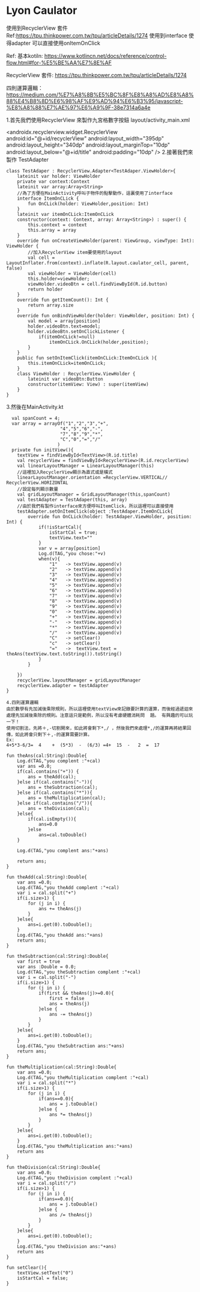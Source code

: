 # Lyon Caulator

使用到RecyclerView 套件 Ref:https://tpu.thinkpower.com.tw/tpu/articleDetails/1274
使用到interface 使得adapter 可以直接使用onItemOnClick

Ref:
基本kotiln:
https://www.kotlincn.net/docs/reference/control-flow.html#for-%E5%BE%AA%E7%8E%AF

RecyclerView 套件:
https://tpu.thinkpower.com.tw/tpu/articleDetails/1274

四則運算邏輯：
https://medium.com/%E7%A8%8B%E5%BC%8F%E8%A8%AD%E8%A8%88%E4%B8%8D%E6%98%AF%E9%AD%94%E6%B3%95/javascript-%E8%A8%88%E7%AE%97%E6%A9%9F-38e7314a6a4e

1.首先我們使用RecyclerView 來製作九宮格數字按鈕
layout/activity_main.xml

  <?xml version="1.0" encoding="utf-8"?>
  <RelativeLayout xmlns:android="http://schemas.android.com/apk/res/android"
      xmlns:app="http://schemas.android.com/apk/res-auto"
      xmlns:tools="http://schemas.android.com/tools"
      android:layout_width="match_parent"
      android:layout_height="match_parent"
      tools:context=".MainActivity">
      <TextView
              android:id="@+id/title"
              android:layout_width="wrap_content"
              android:layout_height="wrap_content"
              android:text="@string/app_name"
              android:layout_margin="10dp"
              app:layout_constraintBottom_toBottomOf="parent"
              app:layout_constraintLeft_toLeftOf="parent"
              app:layout_constraintRight_toRightOf="parent"
              app:layout_constraintTop_toTopOf="parent" />
      <androidx.recyclerview.widget.RecyclerView
              android:id="@+id/recyclerView"
              android:layout_width="395dp"
              android:layout_height="340dp"
              android:layout_marginTop="10dp"
              android:layout_below="@+id/title"
              android:padding="10dp"
      />
  </RelativeLayout>
  2.接著我們來製作 TestAdapter
  
    class TestAdaper : RecyclerView.Adapter<TestAdaper.ViewHolder>{
        lateinit var holder: ViewHolder
        private var context:Context
        lateinit var array:Array<String>
        //為了方便在MainActivity呼叫子物件的點擊動作，這裏使用了interface
        interface ItemOnCLick {
            fun OnCLick(holder: ViewHolder,position: Int)
        }
        lateinit var itemOnCLick:ItemOnCLick
        constructor(context: Context, array: Array<String>) : super() {
            this.context = context
            this.array = array
        }
        override fun onCreateViewHolder(parent: ViewGroup, viewType: Int): ViewHolder {
            //加入RecyclerView item要使用的layout
            val cell = LayoutInflater.from(context).inflate(R.layout.caulator_cell, parent, false)
            val viewHolder = ViewHolder(cell)
            this.holder=viewHolder;
            viewHolder.videoBtn = cell.findViewById(R.id.button)
            return holder
        }
        override fun getItemCount(): Int {
            return array.size
        }
        override fun onBindViewHolder(holder: ViewHolder, position: Int) {
            val model = array[position]
            holder.videoBtn.text=model;
            holder.videoBtn.setOnClickListener {
                if(itemOnCLick!=null)
                    itemOnCLick.OnCLick(holder,position);
            }
        }
        public fun setOnItemClick(itemOnCLick:ItemOnCLick ){
            this.itemOnCLick=itemOnCLick;
        }
        class ViewHolder : RecyclerView.ViewHolder {
            lateinit var videoBtn:Button
            constructor(itemView: View) : super(itemView)
        }
    }
  
  
  3.然後在MainActivity.kt 
  
      val spanCount = 4;
      var array = arrayOf("1","2","3","+",
                        "4","5","6","-",
                        "7","8","9","*",
                        "C","0","=","/"
                       )
      private fun initView(){
        textView = findViewById<TextView>(R.id.title)
        val recyclerView = findViewById<RecyclerView>(R.id.recyclerView)
        val linearLayoutManager = LinearLayoutManager(this)
        //這裡加入RecyclerView顯示為直式或是橫式
        linearLayoutManager.orientation =RecyclerView.VERTICAL// RecyclerView.HORIZONTAL
        //設定每列顯示數量
        val gridLayoutManager = GridLayoutManager(this,spanCount)
        val testAdapter = TestAdaper(this, array)
        //由於我們有製作interface來方便呼叫ItemClick，所以這裡可以直接使用
        testAdapter.setOnItemClick(object :TestAdaper.ItemOnCLick{
            override fun OnCLick(holder: TestAdaper.ViewHolder, position: Int) {
                if(!isStartCal){
                    isStartCal = true;
                    textView.text=""
                }
                var v = array[position]
                Log.d(TAG,"you chose:"+v)
                when(v){
                    "1"   -> textView.append(v)
                    "2"   -> textView.append(v)
                    "3"   -> textView.append(v)
                    "4"   -> textView.append(v)
                    "5"   -> textView.append(v)
                    "6"   -> textView.append(v)
                    "7"   -> textView.append(v)
                    "8"   -> textView.append(v)
                    "9"   -> textView.append(v)
                    "0"   -> textView.append(v)
                    "+"   -> textView.append(v)
                    "-"   -> textView.append(v)
                    "*"   -> textView.append(v)
                    "/"   -> textView.append(v)
                    "C"   -> setClear()
                    "c"   -> setClear()
                    "="   ->  textView.text = theAns(textView.text.toString()).toString()
                }
            }

        })
        recyclerView.layoutManager = gridLayoutManager
        recyclerView.adapter = testAdapter
    }
    
    4.四則運算邏輯
    由於數學有先加減後乘除規則，所以這裡使用textView來記錄要計算的運算，而後經過遞迴來處理先加減後乘除的規則。注意這只是範例，所以沒有考慮硬體消耗問  題。 有興趣的可以玩一下！
    使用切割法，先將＋,-切割開來，如此將會剩下*,/ ，然後我們來處理*,/的運算再將結果回傳，如此將會只剩下＋,-的運算需要計算。
    Ex:
    4+5*3-6/3=  4    +  (5*3)  -  (6/3) =4+  15  -   2  =  17 
    
    fun theAns(cal:String):Double{
        Log.d(TAG,"you complent :"+cal)
        var ans =0.0;
        if(cal.contains("+")) {
            ans = theAdd(cal);
        }else if(cal.contains("-")){
            ans = theSubtraction(cal);
        }else if(cal.contains("*")){
            ans = theMultiplication(cal);
        }else if(cal.contains("/")){
            ans = theDivision(cal);
        }else{
            if(cal.isEmpty()){
                ans=0.0
            }else
                ans=cal.toDouble()
        }

        Log.d(TAG,"you complent ans:"+ans)

        return ans;
    }

    fun theAdd(cal:String):Double{
        var ans =0.0;
        Log.d(TAG,"you theAdd complent :"+cal)
        var i = cal.split("+")
        if(i.size>1) {
            for (j in i) {
                ans += theAns(j)
            }
        }else{
            ans=i.get(0).toDouble();
        }
        Log.d(TAG,"you theAdd ans:"+ans)
        return ans;
    }

    fun theSubtraction(cal:String):Double{
        var first = true
        var ans :Double = 0.0;
        Log.d(TAG,"you theSubtraction complent :"+cal)
        var i = cal.split("-")
        if(i.size>1) {
            for (j in i) {
                if(first && theAns(j)>=0.0){
                    first = false
                    ans = theAns(j)
                }else {
                    ans -= theAns(j)
                }
            }
        }else{
            ans=i.get(0).toDouble();
        }
        Log.d(TAG,"you theSubtraction ans:"+ans)
        return ans;
    }

    fun theMultiplication(cal:String):Double{
        var ans =0.0;
        Log.d(TAG,"you theMultiplication complent :"+cal)
        var i = cal.split("*")
        if(i.size>1) {
            for (j in i) {
                if(ans==0.0){
                    ans = j.toDouble()
                }else {
                    ans *= theAns(j)
                }
            }
        }else{
            ans=i.get(0).toDouble();
        }
        Log.d(TAG,"you theMultiplication ans:"+ans)
        return ans
    }

    fun theDivision(cal:String):Double{
        var ans =0.0;
        Log.d(TAG,"you theDivision complent :"+cal)
        var i = cal.split("/")
        if(i.size>1) {
            for (j in i) {
                if(ans==0.0){
                    ans = j.toDouble()
                }else {
                    ans /= theAns(j)
                }
            }
        }else{
            ans=i.get(0).toDouble();
        }
        Log.d(TAG,"you theDivision ans:"+ans)
        return ans
    }

    fun setClear(){
        textView.setText("0")
        isStartCal = false;
    }
    


